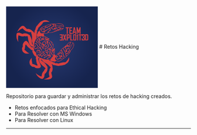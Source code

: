 <img width="250px" align="center" src="./src/Team_exploited_degr.png" alt="TEAM_EXPLO1T3D"></img> # Retos Hacking


Repositorio para guardar y administrar los retos de hacking creados.

- Retos enfocados para Ethical Hacking
- 	Para Resolver con MS Windows
- 	Para Resolver con Linux

---
